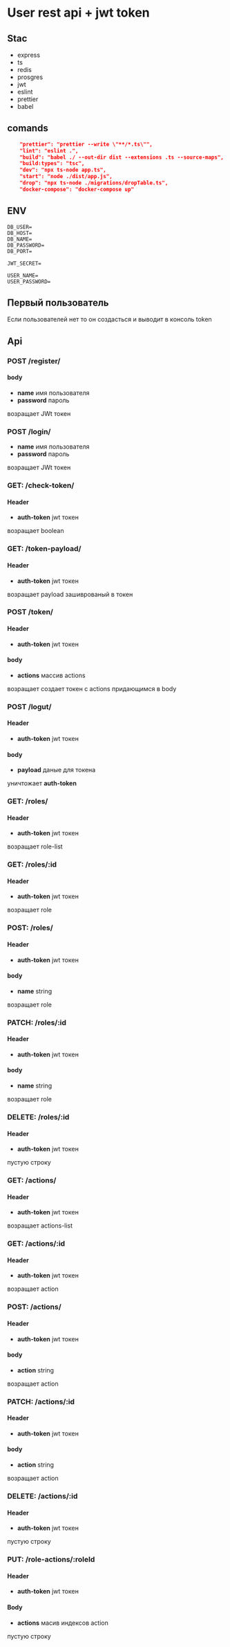 # User rest api + jwt token

## Stac

-   express
-   ts
-   redis
-   prosgres
-   jwt
-   eslint
-   prettier
-   babel

## comands

```json
    "prettier": "prettier --write \"**/*.ts\"",
    "lint": "eslint .",
    "build": "babel ./ --out-dir dist --extensions .ts --source-maps",
    "build:types": "tsc",
    "dev": "npx ts-node app.ts",
    "start": "node ./dist/app.js",
    "drop": "npx ts-node ./migrations/dropTable.ts",
    "docker-compose": "docker-compose up"
```

## ENV

```
DB_USER=
DB_HOST=
DB_NAME=
DB_PASSWORD=
DB_PORT=

JWT_SECRET=

USER_NAME=
USER_PASSWORD=
```

## Первый пользователь

Если пользователей нет то он создасться и выводит в консоль token

## Api

### POST /register/

#### body

-   **name** имя пользователя
-   **password** пароль

возращает JWt токен

### POST /login/

-   **name** имя пользователя
-   **password** пароль

возращает JWt токен

### GET: /check-token/

#### Header

-   **auth-token** jwt токен

возращает boolean

### GET: /token-payload/

#### Header

-   **auth-token** jwt токен

возращает payload зашиврованый в токен

### POST /token/

#### Header

-   **auth-token** jwt токен

#### body

-   **actions** массив actions

возращает создает токен с actions придающимся в body

### POST /logut/

#### Header

-   **auth-token** jwt токен

#### body

-   **payload** даные для токена

уничтожает **auth-token**

### GET: /roles/

#### Header

-   **auth-token** jwt токен

возращает role-list

### GET: /roles/:id

#### Header

-   **auth-token** jwt токен

возращает role

### POST: /roles/

#### Header

-   **auth-token** jwt токен

#### body

-   **name** string

возращает role

### PATCH: /roles/:id

#### Header

-   **auth-token** jwt токен

#### body

-   **name** string

возращает role

### DELETE: /roles/:id

#### Header

-   **auth-token** jwt токен

пустую строку

### GET: /actions/

#### Header

-   **auth-token** jwt токен

возращает actions-list

### GET: /actions/:id

#### Header

-   **auth-token** jwt токен

возращает action

### POST: /actions/

#### Header

-   **auth-token** jwt токен

#### body

-   **action** string

возращает action

### PATCH: /actions/:id

#### Header

-   **auth-token** jwt токен

#### body

-   **action** string

возращает action

### DELETE: /actions/:id

#### Header

-   **auth-token** jwt токен

пустую строку

### PUT: /role-actions/:roleId

#### Header

-   **auth-token** jwt токен

#### Body

-   **actions** масив индексов action

пустую строку
